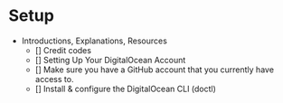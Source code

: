 # Setup

- Introductions, Explanations, Resources
  - [] Credit codes
  - [] Setting Up Your DigitalOcean Account
  - [] Make sure you have a GitHub account that you currently have access to.
  - [] Install & configure the DigitalOcean CLI (doctl)
